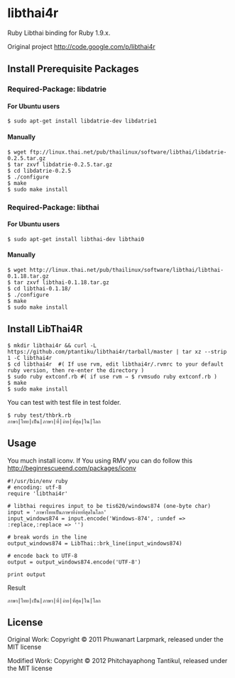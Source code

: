 # libthai4r

Ruby Libthai binding for Ruby 1.9.x.

Original project http://code.google.com/p/libthai4r

## Install Prerequisite Packages

### Required-Package: libdatrie

#### For Ubuntu users

	$ sudo apt-get install libdatrie-dev libdatrie1

#### Manually

	$ wget ftp://linux.thai.net/pub/thailinux/software/libthai/libdatrie-0.2.5.tar.gz
	$ tar zxvf libdatrie-0.2.5.tar.gz
	$ cd libdatrie-0.2.5
	$ ./configure
	$ make
	$ sudo make install

### Required-Package: libthai

#### For Ubuntu users

	$ sudo apt-get install libthai-dev libthai0
	
#### Manually

	$ wget http://linux.thai.net/pub/thailinux/software/libthai/libthai-0.1.18.tar.gz
	$ tar zxvf libthai-0.1.18.tar.gz 
	$ cd libthai-0.1.18/
	$ ./configure 
	$ make
	$ sudo make install

## Install LibThai4R

	$ mkdir libthai4r && curl -L https://github.com/ptantiku/libthai4r/tarball/master | tar xz --strip 1 -C libthai4r
	$ cd libthai4r	#( If use rvm, edit libthai4r/.rvmrc to your default ruby version, then re-enter the directory )
	$ sudo ruby extconf.rb #( if use rvm ⇒ $ rvmsudo ruby extconf.rb )
	$ make
	$ sudo make install

You can test with test file in test folder.

	$ ruby test/thbrk.rb
	ภาษา|ไทย|เป็น|ภาษา|ที่|ง่าย|ที่สุด|ใน|โลก

## Usage

You much install iconv. If You using RMV you can do follow this http://beginrescueend.com/packages/iconv

	#!/usr/bin/env ruby
	# encoding: utf-8
	require 'libthai4r'

	# libthai requires input to be tis620/windows874 (one-byte char)
	input = 'ภาษาไทยเป็นภาษาที่ง่ายที่สุดในโลก'
	input_windows874 = input.encode('Windows-874', :undef => :replace,:replace => '')

	# break words in the line
	output_windows874 = LibThai::brk_line(input_windows874)

	# encode back to UTF-8
	output = output_windows874.encode('UTF-8')

	print output

Result

	ภาษา|ไทย|เป็น|ภาษา|ที่|ง่าย|ที่สุด|ใน|โลก

## License

Original Work: Copyright © 2011 Phuwanart Larpmark, released under the MIT license

Modified Work: Copyright © 2012 Phitchayaphong Tantikul, released under the MIT license
